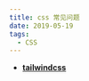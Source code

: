 ```yaml
---
title: css 常见问题
date: 2019-05-19
tags:
  - CSS
---
```


- **[tailwindcss](https://tailwindcss.com/docs/justify-self)**